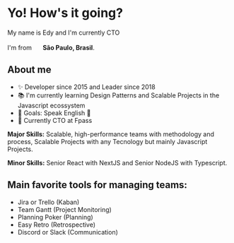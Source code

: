 <h1>Yo! How's it going?</h1>

<p>My name is Edy and I'm currently CTO</p>
<p>I'm from <img src="https://cdn-icons-png.flaticon.com/128/197/197386.png" width="17" /> <b> São Paulo, Brasil</b>.</p>

## About me
- ✨ Developer since 2015 and Leader since 2018
- 📚 I'm currently learning Design Patterns and Scalable Projects in the Javascript ecossystem
- 🎯 Goals: Speak English 🚀
- 💼 Currently CTO at Fpass

<p><b>Major Skills:</b> Scalable, high-performance teams with methodology and process, Scalable Projects with any Tecnology but mainly Javascript Projects.</p>
<p><b>Minor Skills:</b> Senior React with NextJS and Senior NodeJS with Typescript.</p>

## Main favorite tools for managing teams:
- Jira or Trello (Kaban)
- Team Gantt (Project Monitoring)
- Planning Poker (Planning)
- Easy Retro (Retrospective)
- Discord or Slack (Communication)
